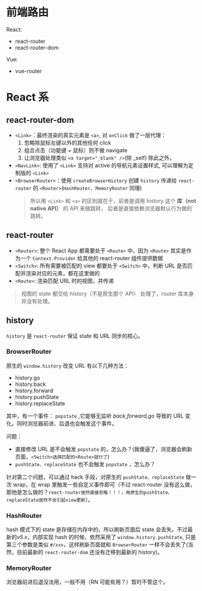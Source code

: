 # 前端路由

React:

- react-router
- react-router-dom

Vue:

- vue-router

# React 系

## react-router-dom

- `<Link>`：最终渲染的真实元素是 `<a>`, 对 `onClick` 做了一层代理：
  1. 忽略除鼠标左键以外的其他任何 click
  2. 组合点击（功能键 + 鼠标）则不做 navigate
  3. 让浏览器处理类似 `<a target="_blank" />`(除 \_self)
     除此之外，
- `<NavLink>`: 使用了 `<Link>` 支持对 active 的导航元素设置样式, 可以理解为定制版的 `<Link>`
- `<BrowserRouter>`：使用 `createBrowserHistory` 创建 `history` 传递给 `react-router` 的 `<Router>`(`HashRouter`、`MemoryRouter` 同理)
  > 所以用 `<Link>` 和 `<a>` 的区别就在于，前者是调用 history 这个 **库（not native API）** 的 API 来做跳转， 后者是直接依赖浏览器默认行为做的跳转。

## react-router

- `<Router>`: 整个 React App 都需要处于 `<Route>` 中，因为 `<Route>` 其实是作为一个 `Context.Provider` 给其他的 react-router 组件提供数据
- `<Switch>`: 所有需要被匹配的 view 都要处于 `<Switch>` 中，判断 URL 是否匹配并渲染对应的元素，都在这里做的
- `<Route>`: 渲染匹配 URL 时的视图，并传递

> 视图的 state 都交给 history（不是原生那个 API） 处理了，router 库本身并没有处理。

## history

`history` 是 `react-router` 保证 state 和 URL 同步的核心。

### BrowserRouter

原生的 `window.history` 改变 URL 有以下几种方法：

- history.go
- history.back
- history.forward
- history.pushState
- history.replaceState

其中，有一个事件： `popstate` ,它能够无监听 _back,forward,go_ 导致的 URL 变化。同时浏览器前进、后退也会触发这个事件。

问题：

- 直接修改 URL 是不会触发 `popstate` 的，怎么办？(我傻逼了，浏览器会刷新页面，`<Switch>选择匹配的<Route>就行了`)
- `pushState、replaceState` 也不会触发 `popstate` ，怎么办？

针对第二个问题，可以通过 hack 手段，对原生的 `pushState、replaceState` 做一次 wrap，在 wrap 里触发一些自定义事件即可（不过 react-router 没有这么做，那他是怎么做的？`react-router居然直接忽略！！！，用原生的pushState、replaceState居然不会引起view更新`）。

### HashRouter

hash 模式下的 state 是存储在内存中的，所以刷新页面后 state 会丢失。不过最新的*v5.x*，内部实现 hash 的时候，依然采用了 `window.history.pushState`, 只是第三个参数是类似 `#/xxx`，这样刷新页面就和 `BrowserRouter` 一样不会丢失了(当然，目前最新的 `react-router-dom` 还没有迁移到最新的 history)。

### MemoryRouter

浏览器前进后退没法用，一般不用（RN 可能有用？）暂时不管这个。
